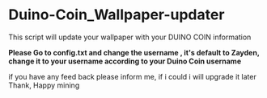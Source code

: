 # Duino-Coin_Wallpaper-updater
This script will update your wallpaper with your DUINO COIN information


**Please Go to config.txt and change the username , it's default to Zayden, change it to your username according to your Duino Coin username**

if you have any feed back please inform me, if i could i will upgrade it later
Thank, Happy mining
